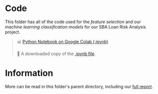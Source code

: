 # Code
This folder has all of the code used for the _feature selection_ and our _machine learning classification models_ for our SBA Loan Risk Analysis project.

> 📊 [Python Notebook on Google Colab (.ipynb)](https://colab.research.google.com/drive/1HVOS9IFwqiPWZ4yIHXls7a4HiP-RmNCM)\
\
> 📄 A downloaded copy of the [.ipynb file](https://github.com/MatthewHolsten/sba-loan-risk-analysis/blob/7ab3c393ef18e79eeb80c1b8e4778143eac6c460/Machine%20Learning%20Models/CS135_FinalProject_Notebook_HolstenPitkin.ipynb).

# Information
More can be read in this folder's parent directory, including our [full report](https://github.com/MatthewHolsten/sba-loan-risk-analysis/blob/ff33a08ec8cec5ad367d8e4f1a5e8b9571573609/Report,%20Should%20This%20Loan%20Be%20Approved%20Or%20Denied,%20An%20Exploration%20Of%20Risk%20Classification%20Using%20US%20Small%20Business%20Administration%20Loan%20Data.pdf).
